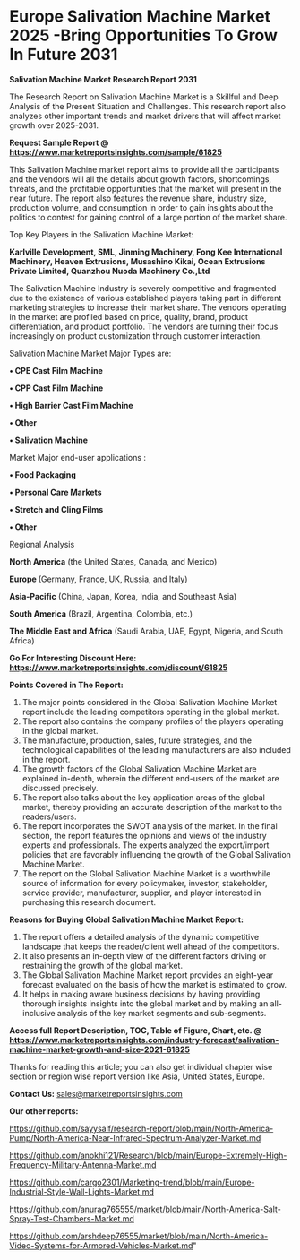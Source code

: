 # Europe Salivation Machine Market 2025 -Bring Opportunities To Grow In Future 2031

<strong>Salivation Machine Market Research Report 2031</strong>

The Research Report on Salivation Machine Market is a Skillful and Deep Analysis of the Present Situation and Challenges. This research report also analyzes other important trends and market drivers that will affect market growth over 2025-2031.

<strong>Request Sample Report @ <a href=https://www.marketreportsinsights.com/sample/61825>https://www.marketreportsinsights.com/sample/61825</a></strong>

This Salivation Machine market report aims to provide all the participants and the vendors will all the details about growth factors, shortcomings, threats, and the profitable opportunities that the market will present in the near future. The report also features the revenue share, industry size, production volume, and consumption in order to gain insights about the politics to contest for gaining control of a large portion of the market share.

Top Key Players in the Salivation Machine Market:

<strong>Karlville Development, SML, Jinming Machinery, Fong Kee International Machinery, Heaven Extrusions, Musashino Kikai, Ocean Extrusions Private Limited, Quanzhou Nuoda Machinery Co.,Ltd</strong>

The Salivation Machine Industry is severely competitive and fragmented due to the existence of various established players taking part in different marketing strategies to increase their market share. The vendors operating in the market are profiled based on price, quality, brand, product differentiation, and product portfolio. The vendors are turning their focus increasingly on product customization through customer interaction.

Salivation Machine Market Major Types are:

<strong>• CPE Cast Film Machine

• CPP Cast Film Machine

• High Barrier Cast Film Machine

• Other

• Salivation Machine</strong>

Market Major end-user applications :

<strong>• Food Packaging

• Personal Care Markets

• Stretch and Cling Films

• Other</strong>

Regional Analysis

</u><strong><b>North America</b></strong> (the United States, Canada, and Mexico)

<strong><b>Europe </b></strong>(Germany, France, UK, Russia, and Italy)

<strong><b>Asia-Pacific</b></strong> (China, Japan, Korea, India, and Southeast Asia)

<strong><b>South America</b></strong> (Brazil, Argentina, Colombia, etc.)

<strong><b>The Middle East and Africa</b></strong> (Saudi Arabia, UAE, Egypt, Nigeria, and South Africa)

<strong>Go For Interesting Discount Here: <a href=https://www.marketreportsinsights.com/discount/61825>https://www.marketreportsinsights.com/discount/61825</a></strong>

<strong>Points Covered in The Report:</strong>
<ol>
  <li>The major points considered in the Global Salivation Machine Market report include the leading competitors operating in the global market.</li>
  <li>The report also contains the company profiles of the players operating in the global market.</li>
  <li>The manufacture, production, sales, future strategies, and the technological capabilities of the leading manufacturers are also included in the report.</li>
  <li>The growth factors of the Global Salivation Machine Market are explained in-depth, wherein the different end-users of the market are discussed precisely.</li>
  <li>The report also talks about the key application areas of the global market, thereby providing an accurate description of the market to the readers/users.</li>
  <li>The report incorporates the SWOT analysis of the market. In the final section, the report features the opinions and views of the industry experts and professionals. The experts analyzed the export/import policies that are favorably influencing the growth of the Global Salivation Machine Market.</li>
  <li>The report on the Global Salivation Machine Market is a worthwhile source of information for every policymaker, investor, stakeholder, service provider, manufacturer, supplier, and player interested in purchasing this research document.</li>
</ol>
<strong>Reasons for Buying Global Salivation Machine Market Report:</strong>

<ol>
  <li>The report offers a detailed analysis of the dynamic competitive landscape that keeps the reader/client well ahead of the competitors.</li>
  <li>It also presents an in-depth view of the different factors driving or restraining the growth of the global market.</li>
  <li>The Global Salivation Machine Market report provides an eight-year forecast evaluated on the basis of how the market is estimated to grow.</li>
  <li>It helps in making aware business decisions by having providing thorough insights insights into the global market and by making an all-inclusive analysis of the key market segments and sub-segments.</li>
</ol>
<strong>Access full Report Description, TOC, Table of Figure, Chart, etc. @ <a href=https://www.marketreportsinsights.com/industry-forecast/salivation-machine-market-growth-and-size-2021-61825>https://www.marketreportsinsights.com/industry-forecast/salivation-machine-market-growth-and-size-2021-61825</a></strong>


Thanks for reading this article; you can also get individual chapter wise section or region wise report version like Asia, United States, Europe.

<strong>Contact Us:</strong>
sales@marketreportsinsights.com

<strong>Our other reports:</strong>

<a href=https://github.com/sayysaif/research-report/blob/main/North-America-Pump/North-America-Near-Infrared-Spectrum-Analyzer-Market.md>https://github.com/sayysaif/research-report/blob/main/North-America-Pump/North-America-Near-Infrared-Spectrum-Analyzer-Market.md</a>

<a href=https://github.com/anokhi121/Research/blob/main/Europe-Extremely-High-Frequency-Military-Antenna-Market.md>https://github.com/anokhi121/Research/blob/main/Europe-Extremely-High-Frequency-Military-Antenna-Market.md</a>

<a href=https://github.com/cargo2301/Marketing-trend/blob/main/Europe-Industrial-Style-Wall-Lights-Market.md>https://github.com/cargo2301/Marketing-trend/blob/main/Europe-Industrial-Style-Wall-Lights-Market.md</a>

<a href=https://github.com/anurag765555/market/blob/main/North-America-Salt-Spray-Test-Chambers-Market.md>https://github.com/anurag765555/market/blob/main/North-America-Salt-Spray-Test-Chambers-Market.md</a>

<a href=https://github.com/arshdeep76555/market/blob/main/North-America-Video-Systems-for-Armored-Vehicles-Market.md>https://github.com/arshdeep76555/market/blob/main/North-America-Video-Systems-for-Armored-Vehicles-Market.md</a>"
